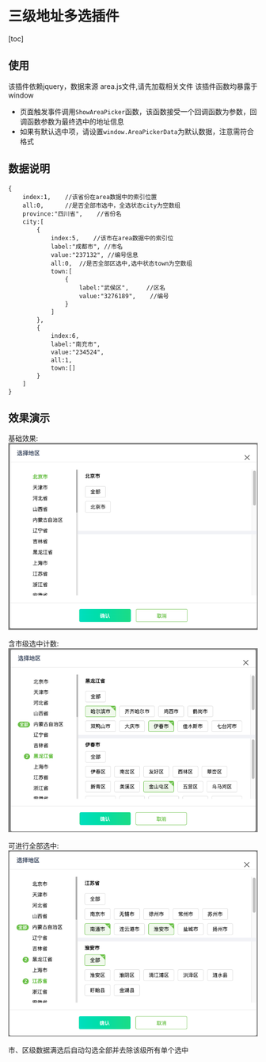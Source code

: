 # 三级地址多选插件

[toc]

## 使用

该插件依赖jquery，数据来源 area.js文件,请先加载相关文件
该插件函数均暴露于window

+ 页面触发事件调用```ShowAreaPicker```函数，该函数接受一个回调函数为参数，回调函数参数为最终选中的地址信息
+ 如果有默认选中项，请设置```window.AreaPickerData```为默认数据，注意需符合格式

## 数据说明

    {
        index:1,    //该省份在area数据中的索引位置
        all:0,      //是否全部市选中，全选状态city为空数组
        province:"四川省",    //省份名
        city:[      
            {
                index:5,    //该市在area数据中的索引位
                label:"成都市", //市名
                value:"237132", //编号信息
                all:0,  //是否全部区选中,选中状态town为空数组
                town:[
                    {
                        label:"武侯区",     //区名
                        value:"3276189",    //编号
                    }
                ]
            },
            {
                index:6,
                label:"南充市",
                value:"234524",
                all:1,
                town:[]
            }
        ]
    }

## 效果演示

基础效果:
![alt 全部选中](img/test1.png)

含市级选中计数:
![alt 全部选中](img/test2.png)

可进行全部选中:
![alt 全部选中](img/test3.png)

市、区级数据满选后自动勾选全部并去除该级所有单个选中